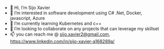 - 👋 Hi, I’m Sijo Xavier 
- 👀 I’m interested in software development using C# .Net, Docker, javascript, Azure
- 🌱 I’m currently learning Kubernetes and c++
- 💞️ I’m looking to collaborate on any projects that can leverage my skillset
- 📫 you can reach me @ sijo.xavier2@gmail.com, https://www.linkedin.com/in/sijo-xavier-a168289a/

<!---
sijoxavier89/sijoxavier89 is a ✨ special ✨ repository because its `README.md` (this file) appears on your GitHub profile.
You can click the Preview link to take a look at your changes.
--->
